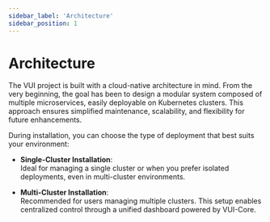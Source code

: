 ```yaml
---
sidebar_label: 'Architecture'
sidebar_position: 1
---
```


# Architecture

The VUI project is built with a cloud-native architecture in mind. From the very beginning, the goal has been to design a modular system composed of multiple microservices, easily deployable on Kubernetes clusters. This approach ensures simplified maintenance, scalability, and flexibility for future enhancements.

During installation, you can choose the type of deployment that best suits your environment:

- **Single-Cluster Installation**:  
  Ideal for managing a single cluster or when you prefer isolated deployments, even in multi-cluster environments.

- **Multi-Cluster Installation**:  
  Recommended for users managing multiple clusters. This setup enables centralized control through a unified dashboard powered by VUI-Core.
